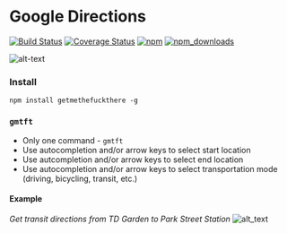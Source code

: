 # Google Directions

[![Build Status](https://travis-ci.org/jaebradley/getmethefuckthere.svg?branch=master)](https://travis-ci.org/jaebradley/getmethefuckthere)
[![Coverage Status](https://coveralls.io/repos/github/jaebradley/getmethefuckthere/badge.svg)](https://coveralls.io/github/jaebradley/getmethefuckthere)
[![npm](https://img.shields.io/npm/v/npm.svg)](https://www.npmjs.com/package/getmethefuckthere)
[![npm_downloads](https://img.shields.io/npm/dt/getmethefuckthere.svg)](https://www.npmjs.com/package/getmethefuckthere)

![alt-text](https://imgur.com/SGyButS.png)

### Install
`npm install getmethefuckthere -g`

### `gmtft`
* Only one command - `gmtft`
* Use autocompletion and/or arrow keys to select start location
* Use autcompletion and/or arrow keys to select end location
* Use autocompletion and/or arrow keys to select transportation mode (driving, bicycling, transit, etc.)


#### Example

*Get transit directions from TD Garden to Park Street Station*
![alt_text](https://media.giphy.com/media/xUOxf0LtT2GykuuHGU/giphy.gif)

